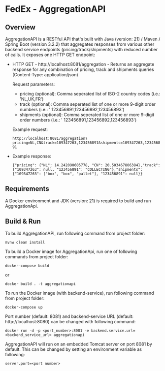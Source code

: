 # FedEx - AggregationAPI

## Overview
<p>AggregationAPI is a RESTful API that's built with Java (version: 21) / Maven / Spring Boot (version 3.2.2)
that aggregates responses from various other backend service endpoints (pricing/track/shipments) with reduced number of
calls. It exposes one HTTP GET endpoint:</p>

- HTTP GET - http://localhost:8081/aggregation - Returns an aggregate response for any combination of pricing, track and
  shipments queries (Content-Type:
  application/json)

  <p>Request parameters:</p>

    - pricing (optional): Comma seperated list of ISO-2 country codes (i.e.: 'NL,UK,FR')
    - track (optional): Comma seperated list of one or more 9-digit order numbers (i.e.: '
      123456891,123456892,123456893')
    - shipments (optional): Comma seperated list of one or more 9-digit order numbers (i.e.: '
      123456891,123456892,123456893')

    <p>Example request:</p>
  
    ```http://localhost:8081/aggregation?pricing=NL,CN&track=109347263,123456891&shipments=109347263,123456891```
- 
    <p>Example response:</p>

    ```{"pricing": {"NL": 14.242090605778, "CN": 20.503467806384},"track": {"109347263": null, "123456891": "COLLECTING"},"shipments": {"109347263": ["box", "box", "pallet"], "123456891": null}}```

## Requirements

A Docker environment and JDK (version: 21) is required to build and run AggregationApi.

## Build & Run

<p>To build AggregationAPI, run following command from project folder:</p>

```mvnw clean install```

<p>To build a Docker image for AggregationApi, run one of following commands from project folder:

```docker-compose build```

or

```docker build . -t aggregationapi```

<p>To run the Docker image (with backend-service), run following command from project folder:

```docker-compose up```

<p>Port number (default: 8081) and backend-service URL  (default: http://localhost:8080) can be changed with following command:</p>

```docker run -d -p <port_number>:8081 -e backend.service.url=<backend_service_url> aggregationapi```

AggregationAPI will run on an embedded Tomcat server on port 8081 by default. This can be changed by setting an
environment variable as following:

```server.port=<port number>```
